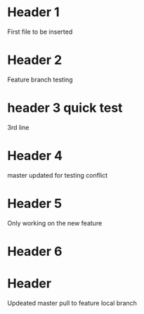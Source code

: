 # Header  1

First file to be inserted
# Header 2

Feature branch testing 


# header 3 quick test

3rd line 
# Header 4 

master updated for testing conflict 

# Header 5 

Only working on the new feature


# Header 6 
# Header 
Updeated master pull to feature local branch 

